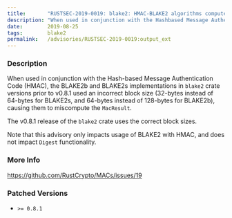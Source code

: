 ```yaml
---
title:       "RUSTSEC-2019-0019: blake2: HMAC-BLAKE2 algorithms compute incorrect results"
description: "When used in conjunction with the Hashbased Message Authentication Code HMAC, the BLAKE2b and BLAKE2s implementations in blake2 crate versions prior to v0.8.1 used an incorrect block size 32bytes instead of 64bytes for BLAKE2s, and 64bytes instead of 128bytes for BLAKE2b, causing them to miscompute the MacResult. The v0.8.1 release of the blake2 crate uses the correct block sizes. Note that this advisory only impacts usage of BLAKE2 with HMAC, and does not impact Digest functionality."
date:        2019-08-25
tags:        blake2
permalink:   /advisories/RUSTSEC-2019-0019:output_ext
---
```


### Description

When used in conjunction with the Hash-based Message Authentication Code (HMAC),
the BLAKE2b and BLAKE2s implementations in `blake2` crate versions prior to
v0.8.1 used an incorrect block size (32-bytes instead of 64-bytes for BLAKE2s,
and 64-bytes instead of 128-bytes for BLAKE2b), causing them to miscompute the
`MacResult`.

The v0.8.1 release of the `blake2` crate uses the correct block sizes.

Note that this advisory only impacts usage of BLAKE2 with HMAC, and does not
impact `Digest` functionality.

### More Info

<https://github.com/RustCrypto/MACs/issues/19>

### Patched Versions

- `>= 0.8.1`


